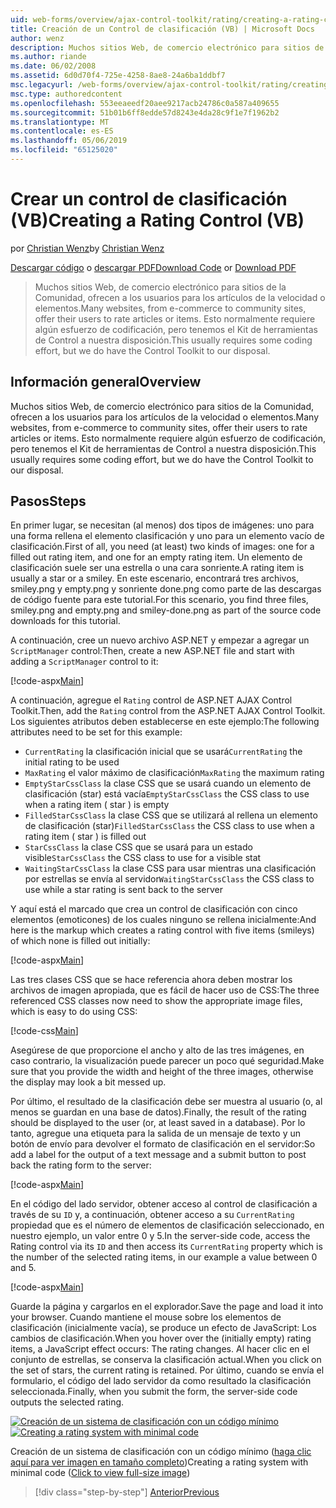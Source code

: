 ```yaml
---
uid: web-forms/overview/ajax-control-toolkit/rating/creating-a-rating-control-vb
title: Creación de un Control de clasificación (VB) | Microsoft Docs
author: wenz
description: Muchos sitios Web, de comercio electrónico para sitios de la Comunidad, ofrecen a los usuarios para los artículos de la velocidad o elementos. Esto normalmente requiere algún esfuerzo de codificación, pero tenemos el...
ms.author: riande
ms.date: 06/02/2008
ms.assetid: 6d0d70f4-725e-4258-8ae8-24a6ba1ddbf7
msc.legacyurl: /web-forms/overview/ajax-control-toolkit/rating/creating-a-rating-control-vb
msc.type: authoredcontent
ms.openlocfilehash: 553eeaeedf20aee9217acb24786c0a587a409655
ms.sourcegitcommit: 51b01b6ff8edde57d8243e4da28c9f1e7f1962b2
ms.translationtype: MT
ms.contentlocale: es-ES
ms.lasthandoff: 05/06/2019
ms.locfileid: "65125020"
---
```

# <a name="creating-a-rating-control-vb"></a><span data-ttu-id="f0fe1-104">Crear un control de clasificación (VB)</span><span class="sxs-lookup"><span data-stu-id="f0fe1-104">Creating a Rating Control (VB)</span></span>

<span data-ttu-id="f0fe1-105">por [Christian Wenz](https://github.com/wenz)</span><span class="sxs-lookup"><span data-stu-id="f0fe1-105">by [Christian Wenz](https://github.com/wenz)</span></span>

<span data-ttu-id="f0fe1-106">[Descargar código](http://download.microsoft.com/download/9/3/f/93f8daea-bebd-4821-833b-95205389c7d0/rating0.vb.zip) o [descargar PDF](http://download.microsoft.com/download/2/d/c/2dc10e34-6983-41d4-9c08-f78f5387d32b/rating0VB.pdf)</span><span class="sxs-lookup"><span data-stu-id="f0fe1-106">[Download Code](http://download.microsoft.com/download/9/3/f/93f8daea-bebd-4821-833b-95205389c7d0/rating0.vb.zip) or [Download PDF](http://download.microsoft.com/download/2/d/c/2dc10e34-6983-41d4-9c08-f78f5387d32b/rating0VB.pdf)</span></span>

> <span data-ttu-id="f0fe1-107">Muchos sitios Web, de comercio electrónico para sitios de la Comunidad, ofrecen a los usuarios para los artículos de la velocidad o elementos.</span><span class="sxs-lookup"><span data-stu-id="f0fe1-107">Many websites, from e-commerce to community sites, offer their users to rate articles or items.</span></span> <span data-ttu-id="f0fe1-108">Esto normalmente requiere algún esfuerzo de codificación, pero tenemos el Kit de herramientas de Control a nuestra disposición.</span><span class="sxs-lookup"><span data-stu-id="f0fe1-108">This usually requires some coding effort, but we do have the Control Toolkit to our disposal.</span></span>

## <a name="overview"></a><span data-ttu-id="f0fe1-109">Información general</span><span class="sxs-lookup"><span data-stu-id="f0fe1-109">Overview</span></span>

<span data-ttu-id="f0fe1-110">Muchos sitios Web, de comercio electrónico para sitios de la Comunidad, ofrecen a los usuarios para los artículos de la velocidad o elementos.</span><span class="sxs-lookup"><span data-stu-id="f0fe1-110">Many websites, from e-commerce to community sites, offer their users to rate articles or items.</span></span> <span data-ttu-id="f0fe1-111">Esto normalmente requiere algún esfuerzo de codificación, pero tenemos el Kit de herramientas de Control a nuestra disposición.</span><span class="sxs-lookup"><span data-stu-id="f0fe1-111">This usually requires some coding effort, but we do have the Control Toolkit to our disposal.</span></span>

## <a name="steps"></a><span data-ttu-id="f0fe1-112">Pasos</span><span class="sxs-lookup"><span data-stu-id="f0fe1-112">Steps</span></span>

<span data-ttu-id="f0fe1-113">En primer lugar, se necesitan (al menos) dos tipos de imágenes: uno para una forma rellena el elemento clasificación y uno para un elemento vacío de clasificación.</span><span class="sxs-lookup"><span data-stu-id="f0fe1-113">First of all, you need (at least) two kinds of images: one for a filled out rating item, and one for an empty rating item.</span></span> <span data-ttu-id="f0fe1-114">Un elemento de clasificación suele ser una estrella o una cara sonriente.</span><span class="sxs-lookup"><span data-stu-id="f0fe1-114">A rating item is usually a star or a smiley.</span></span> <span data-ttu-id="f0fe1-115">En este escenario, encontrará tres archivos, smiley.png y empty.png y sonriente done.png como parte de las descargas de código fuente para este tutorial.</span><span class="sxs-lookup"><span data-stu-id="f0fe1-115">For this scenario, you find three files, smiley.png and empty.png and smiley-done.png as part of the source code downloads for this tutorial.</span></span>

<span data-ttu-id="f0fe1-116">A continuación, cree un nuevo archivo ASP.NET y empezar a agregar un `ScriptManager` control:</span><span class="sxs-lookup"><span data-stu-id="f0fe1-116">Then, create a new ASP.NET file and start with adding a `ScriptManager` control to it:</span></span>

[!code-aspx[Main](creating-a-rating-control-vb/samples/sample1.aspx)]

<span data-ttu-id="f0fe1-117">A continuación, agregue el `Rating` control de ASP.NET AJAX Control Toolkit.</span><span class="sxs-lookup"><span data-stu-id="f0fe1-117">Then, add the `Rating` control from the ASP.NET AJAX Control Toolkit.</span></span> <span data-ttu-id="f0fe1-118">Los siguientes atributos deben establecerse en este ejemplo:</span><span class="sxs-lookup"><span data-stu-id="f0fe1-118">The following attributes need to be set for this example:</span></span>

- <span data-ttu-id="f0fe1-119">`CurrentRating` la clasificación inicial que se usará</span><span class="sxs-lookup"><span data-stu-id="f0fe1-119">`CurrentRating` the initial rating to be used</span></span>
- <span data-ttu-id="f0fe1-120">`MaxRating` el valor máximo de clasificación</span><span class="sxs-lookup"><span data-stu-id="f0fe1-120">`MaxRating` the maximum rating</span></span>
- <span data-ttu-id="f0fe1-121">`EmptyStarCssClass` la clase CSS que se usará cuando un elemento de clasificación (star) está vacía</span><span class="sxs-lookup"><span data-stu-id="f0fe1-121">`EmptyStarCssClass` the CSS class to use when a rating item ( star ) is empty</span></span>
- <span data-ttu-id="f0fe1-122">`FilledStarCssClass` la clase CSS que se utilizará al rellena un elemento de clasificación (star)</span><span class="sxs-lookup"><span data-stu-id="f0fe1-122">`FilledStarCssClass` the CSS class to use when a rating item ( star ) is filled out</span></span>
- <span data-ttu-id="f0fe1-123">`StarCssClass` la clase CSS que se usará para un estado visible</span><span class="sxs-lookup"><span data-stu-id="f0fe1-123">`StarCssClass` the CSS class to use for a visible stat</span></span>
- <span data-ttu-id="f0fe1-124">`WaitingStarCssClass` la clase CSS para usar mientras una clasificación por estrellas se envía al servidor</span><span class="sxs-lookup"><span data-stu-id="f0fe1-124">`WaitingStarCssClass` the CSS class to use while a star rating is sent back to the server</span></span>

<span data-ttu-id="f0fe1-125">Y aquí está el marcado que crea un control de clasificación con cinco elementos (emoticones) de los cuales ninguno se rellena inicialmente:</span><span class="sxs-lookup"><span data-stu-id="f0fe1-125">And here is the markup which creates a rating control with five items (smileys) of which none is filled out initially:</span></span>

[!code-aspx[Main](creating-a-rating-control-vb/samples/sample2.aspx)]

<span data-ttu-id="f0fe1-126">Las tres clases CSS que se hace referencia ahora deben mostrar los archivos de imagen apropiada, que es fácil de hacer uso de CSS:</span><span class="sxs-lookup"><span data-stu-id="f0fe1-126">The three referenced CSS classes now need to show the appropriate image files, which is easy to do using CSS:</span></span>

[!code-css[Main](creating-a-rating-control-vb/samples/sample3.css)]

<span data-ttu-id="f0fe1-127">Asegúrese de que proporcione el ancho y alto de las tres imágenes, en caso contrario, la visualización puede parecer un poco qué seguridad.</span><span class="sxs-lookup"><span data-stu-id="f0fe1-127">Make sure that you provide the width and height of the three images, otherwise the display may look a bit messed up.</span></span>

<span data-ttu-id="f0fe1-128">Por último, el resultado de la clasificación debe ser muestra al usuario (o, al menos se guardan en una base de datos).</span><span class="sxs-lookup"><span data-stu-id="f0fe1-128">Finally, the result of the rating should be displayed to the user (or, at least saved in a database).</span></span> <span data-ttu-id="f0fe1-129">Por lo tanto, agregue una etiqueta para la salida de un mensaje de texto y un botón de envío para devolver el formato de clasificación en el servidor:</span><span class="sxs-lookup"><span data-stu-id="f0fe1-129">So add a label for the output of a text message and a submit button to post back the rating form to the server:</span></span>

[!code-aspx[Main](creating-a-rating-control-vb/samples/sample4.aspx)]

<span data-ttu-id="f0fe1-130">En el código del lado servidor, obtener acceso al control de clasificación a través de su `ID` y, a continuación, obtener acceso a su `CurrentRating` propiedad que es el número de elementos de clasificación seleccionado, en nuestro ejemplo, un valor entre 0 y 5.</span><span class="sxs-lookup"><span data-stu-id="f0fe1-130">In the server-side code, access the Rating control via its `ID` and then access its `CurrentRating` property which is the number of the selected rating items, in our example a value between 0 and 5.</span></span>

[!code-aspx[Main](creating-a-rating-control-vb/samples/sample5.aspx)]

<span data-ttu-id="f0fe1-131">Guarde la página y cargarlos en el explorador.</span><span class="sxs-lookup"><span data-stu-id="f0fe1-131">Save the page and load it into your browser.</span></span> <span data-ttu-id="f0fe1-132">Cuando mantiene el mouse sobre los elementos de clasificación (inicialmente vacía), se produce un efecto de JavaScript: Los cambios de clasificación.</span><span class="sxs-lookup"><span data-stu-id="f0fe1-132">When you hover over the (initially empty) rating items, a JavaScript effect occurs: The rating changes.</span></span> <span data-ttu-id="f0fe1-133">Al hacer clic en el conjunto de estrellas, se conserva la clasificación actual.</span><span class="sxs-lookup"><span data-stu-id="f0fe1-133">When you click on the set of stars, the current rating is retained.</span></span> <span data-ttu-id="f0fe1-134">Por último, cuando se envía el formulario, el código del lado servidor da como resultado la clasificación seleccionada.</span><span class="sxs-lookup"><span data-stu-id="f0fe1-134">Finally, when you submit the form, the server-side code outputs the selected rating.</span></span>

<span data-ttu-id="f0fe1-135">[![Creación de un sistema de clasificación con un código mínimo](creating-a-rating-control-vb/_static/image2.png)](creating-a-rating-control-vb/_static/image1.png)</span><span class="sxs-lookup"><span data-stu-id="f0fe1-135">[![Creating a rating system with minimal code](creating-a-rating-control-vb/_static/image2.png)](creating-a-rating-control-vb/_static/image1.png)</span></span>

<span data-ttu-id="f0fe1-136">Creación de un sistema de clasificación con un código mínimo ([haga clic aquí para ver imagen en tamaño completo](creating-a-rating-control-vb/_static/image3.png))</span><span class="sxs-lookup"><span data-stu-id="f0fe1-136">Creating a rating system with minimal code ([Click to view full-size image](creating-a-rating-control-vb/_static/image3.png))</span></span>

> [!div class="step-by-step"]
> [<span data-ttu-id="f0fe1-137">Anterior</span><span class="sxs-lookup"><span data-stu-id="f0fe1-137">Previous</span></span>](creating-a-rating-control-cs.md)

